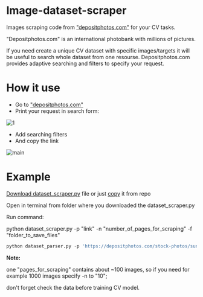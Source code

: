 # Image-dataset-scraper
Images scraping code from ["depositphotos.com"](https://depositphotos.com/) for your CV tasks.

"Depositphotos.com" is an international photobank with millions of pictures.

If you need create a unique CV dataset with specific images/targets it will be useful to search whole dataset from one resourse. 
Depositphotos.com provides adaptive searching and filters to specify your request.

# How it use

- Go to ["depositphotos.com"](https://depositphotos.com/)
- Print your request in search form:
 
![1](https://user-images.githubusercontent.com/64463542/168761941-0f88640e-f39c-4b80-85a2-b0e17d88aba1.jpg)

- Add searching filters
- And copy the link

![main](https://user-images.githubusercontent.com/64463542/168816403-83a3ae19-43c3-45c8-8eb1-ea2e0e537abf.jpg)


# Example

[Download dataset_scraper.py](https://drive.google.com/file/d/1LSrPLYVEf3w0lTqlACe9WIdo43swEkPJ/view?usp=sharing) file or just [copy](./dataset_parser.py) it from repo

Open in terminal from folder where you downloaded the dataset_scraper.py

Run command: 

python dataset_scraper.py -p "link" -n "number_of_pages_for_scraping" -f "folder_to_save_files"

```python
python dataset_parser.py -p 'https://depositphotos.com/stock-photos/sunglasses-man.html?sh=b7a729fc0832fe1d266e59e5d3701bc47222c6cf&filter=all' -n 10 -f ./dataset/sunglasses_man/
```

**Note:**

one "pages_for_scraping" contains about ~100 images, so if you need for example 1000 images specify -n to "10";

don't forget check the data before training CV model.
